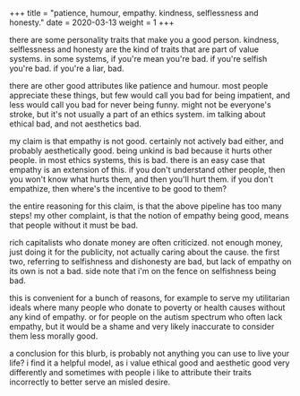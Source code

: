 +++
title = "patience, humour, empathy. kindness, selflessness and honesty."
date = 2020-03-13
weight = 1
+++

there are some personality traits that make you a good person. kindness, selflessness and honesty are the kind of traits that are part of value systems. in some systems, if you're mean you're bad. if you're selfish you're bad. if you're a liar, bad.

there are other good attributes like patience and humour. most people appreciate these things, but few would call you bad for being impatient, and less would call you bad for never being funny. might not be everyone's stroke, but it's not usually a part of an ethics system. im talking about ethical bad, and not aesthetics bad.

my claim is that empathy is not good. certainly not actively bad either, and probably aesthetically good. being unkind is bad because it hurts other people. in most ethics systems, this is bad. there is an easy case that empathy is an extension of this. if you don't understand other people, then you won't know what hurts them, and then you'll hurt them. if you don't empathize, then where's the incentive to be good to them?

the entire reasoning for this claim, is that the above pipeline has too many steps! my other complaint, is that the notion of empathy being good, means that people without it must be bad.

rich capitalists who donate money are often criticized. not enough money, just doing it for the publicity, not actually caring about the cause. the first two, referring to selfishness and dishonesty are bad, but lack of empathy on its own is not a bad. side note that i'm on the fence on selfishness being bad.

this is convenient for a bunch of reasons, for example to serve my utilitarian ideals where many people who donate to poverty or health causes without any kind of empathy. or for people on the autism spectrum who often lack empathy, but it would be a shame and very likely inaccurate to consider them less morally good.

a conclusion for this blurb, is probably not anything you can use to live your life? i find it a helpful model, as i value ethical good and aesthetic good very differently and sometimes with people i like to attribute their traits incorrectly to better serve an misled desire.
